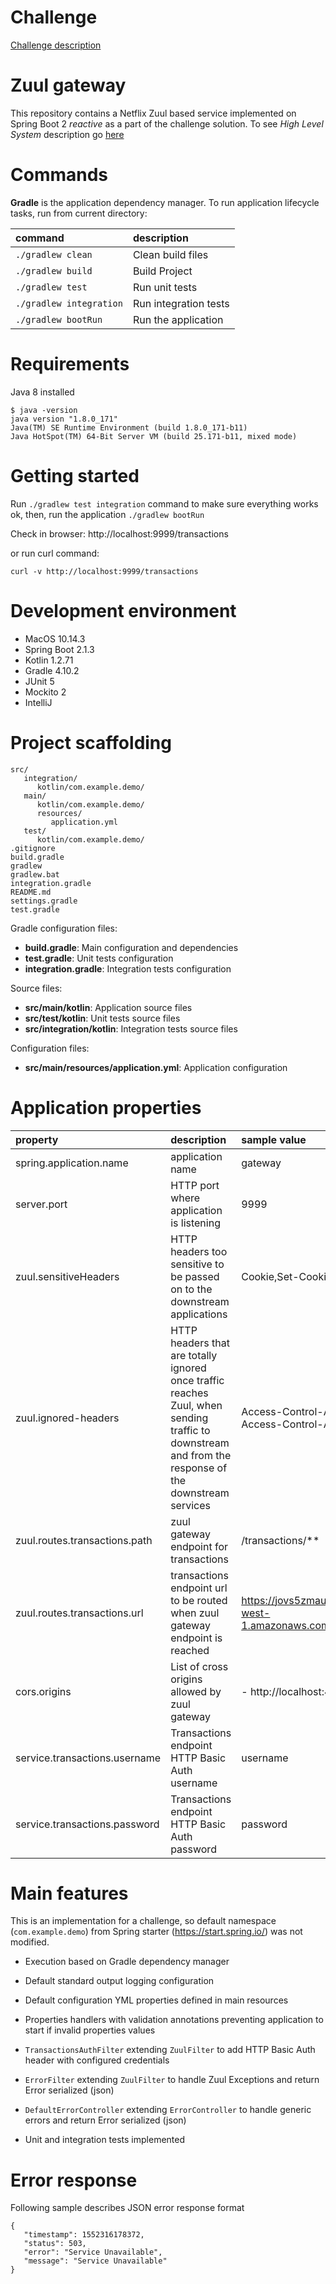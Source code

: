 # Challenge

[Challenge description](https://github.com/payvision-development/recruitment-challenges/tree/fullstack-engineer)

# Zuul gateway

This repository contains a Netflix Zuul based service implemented on Spring Boot 2 _reactive_ as a part of the challenge solution. To see _High Level System_ description go [here](./../README.md)

# Commands

**Gradle** is the application dependency manager. To run application lifecycle tasks, run from current directory:

| command | description |
| :----- | :------- |
| `./gradlew clean` | Clean build files |
| `./gradlew build` | Build Project |
| `./gradlew test` | Run unit tests |
| `./gradlew integration` | Run integration tests |
| `./gradlew bootRun` | Run the application |

# Requirements

Java 8 installed

```
$ java -version
java version "1.8.0_171"
Java(TM) SE Runtime Environment (build 1.8.0_171-b11)
Java HotSpot(TM) 64-Bit Server VM (build 25.171-b11, mixed mode)
```

# Getting started

Run `./gradlew test integration` command to make sure everything works ok, then, run the application `./gradlew bootRun`

Check in browser: http://localhost:9999/transactions

or run curl command:

```
curl -v http://localhost:9999/transactions
```

# Development environment

* MacOS 10.14.3
* Spring Boot 2.1.3
* Kotlin 1.2.71
* Gradle 4.10.2
* JUnit 5
* Mockito 2
* IntelliJ

# Project scaffolding

```
src/
   integration/
      kotlin/com.example.demo/
   main/
      kotlin/com.example.demo/
      resources/
         application.yml
   test/
      kotlin/com.example.demo/
.gitignore
build.gradle
gradlew
gradlew.bat
integration.gradle
README.md
settings.gradle
test.gradle
```

Gradle configuration files:

* **build.gradle**: Main configuration and dependencies
* **test.gradle**: Unit tests configuration
* **integration.gradle**: Integration tests configuration

Source files:

* **src/main/kotlin**: Application source files
* **src/test/kotlin**: Unit tests source files
* **src/integration/kotlin**: Integration tests source files

Configuration files:

* **src/main/resources/application.yml**: Application configuration

# Application properties

| property | description | sample value |
| :------- | :---------- | :----------- |
| spring.application.name | application name | gateway |
| server.port | HTTP port where application is listening | 9999 |
| zuul.sensitiveHeaders | HTTP headers too sensitive to be passed on to the downstream applications | Cookie,Set-Cookie |
| zuul.ignored-headers | HTTP headers that are totally ignored once traffic reaches Zuul, when sending traffic to downstream and from the response of the downstream services | Access-Control-Allow-Credentials, Access-Control-Allow-Origin |
| zuul.routes.transactions.path | zuul gateway endpoint for transactions | /transactions/** |
| zuul.routes.transactions.url | transactions endpoint url to be routed when zuul gateway endpoint is reached | https://jovs5zmau3.execute-api.eu-west-1.amazonaws.com/prod/transactions |
| cors.origins | List of cross origins allowed by zuul gateway  | - http://localhost:4200 |
| service.transactions.username | Transactions endpoint HTTP Basic Auth username | username |
| service.transactions.password | Transactions endpoint HTTP Basic Auth password | password |

# Main features

This is an implementation for a challenge, so default namespace (`com.example.demo`) from Spring starter (https://start.spring.io/) was not modified.

* Execution based on Gradle dependency manager

* Default standard output logging configuration

* Default configuration YML properties defined in main resources

* Properties handlers with validation annotations preventing application to start if invalid properties values

* `TransactionsAuthFilter` extending `ZuulFilter` to add HTTP Basic Auth header with configured credentials

* `ErrorFilter` extending `ZuulFilter` to handle Zuul Exceptions and return Error serialized (json)

* `DefaultErrorController` extending `ErrorController` to handle generic errors and return Error serialized (json)

* Unit and integration tests implemented

# Error response

Following sample describes JSON error response format

```
{
   "timestamp": 1552316178372,
   "status": 503,
   "error": "Service Unavailable",
   "message": "Service Unavailable"
}
```
